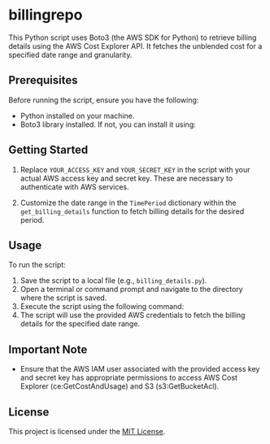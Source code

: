 # billingrepo

This Python script uses Boto3 (the AWS SDK for Python) to retrieve billing details using the AWS Cost Explorer API. It fetches the unblended cost for a specified date range and granularity.

## Prerequisites

Before running the script, ensure you have the following:
- Python installed on your machine.
- Boto3 library installed. If not, you can install it using:


## Getting Started

1. Replace `YOUR_ACCESS_KEY` and `YOUR_SECRET_KEY` in the script with your actual AWS access key and secret key. These are necessary to authenticate with AWS services.

2. Customize the date range in the `TimePeriod` dictionary within the `get_billing_details` function to fetch billing details for the desired period.

## Usage

To run the script:
1. Save the script to a local file (e.g., `billing_details.py`).
2. Open a terminal or command prompt and navigate to the directory where the script is saved.
3. Execute the script using the following command:
4. The script will use the provided AWS credentials to fetch the billing details for the specified date range.

## Important Note

- Ensure that the AWS IAM user associated with the provided access key and secret key has appropriate permissions to access AWS Cost Explorer (ce:GetCostAndUsage) and S3 (s3:GetBucketAcl).

## License

This project is licensed under the [MIT License](LICENSE).
